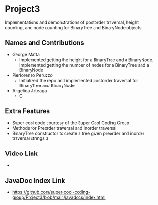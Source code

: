 # Project3
Implementations and demonstrations of postorder traversal, height counting, and node counting for BinaryTree and BinaryNode objects.

## Names and Contributions
- George Matta
  - Implemented getting the height for a BinaryTree and a BinaryNode. Implemented getting the number of nodes for a BinaryTree and a BinaryNode
- Pierlorenzo Peruzzo
  - Initialized the repo and implemented postorder traversal for BinaryTree and BinaryNode
- Angelica Arteaga
  - C

## Extra Features
- Super cool code courtesy of the Super Cool Coding Group
- Methods for Preorder traversal and Inorder traversal
- BinaryTree constructor to create a tree given preorder and inorder traversal strings :)

## Video Link
-

## JavaDoc Index Link
- https://github.com/super-cool-coding-group/Project3/blob/main/javadocs/index.html




